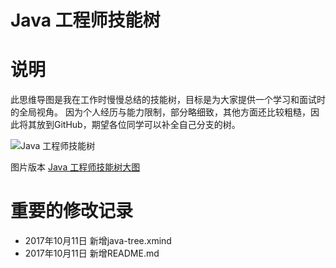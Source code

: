 Java 工程师技能树
===============

# 说明

此思维导图是我在工作时慢慢总结的技能树，目标是为大家提供一个学习和面试时的全局视角。
因为个人经历与能力限制，部分略细致，其他方面还比较粗糙，因此将其放到GitHub，期望各位同学可以补全自己分支的树。

![Java 工程师技能树](https://github.com/yandongquan/java-skill-tree/blob/master/java-tree.png?raw=true "Java 工程师技能树")

图片版本 [Java 工程师技能树大图](http://yandongquan.github.io/java-tree.jpg "Java 工程师技能树大图")

# 重要的修改记录

- 2017年10月11日 新增java-tree.xmind
- 2017年10月11日 新增README.md

